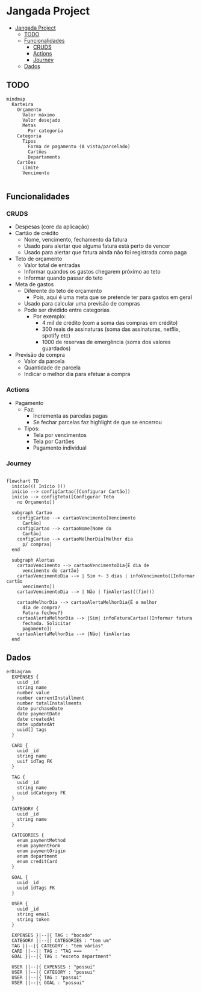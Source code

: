 # Jangada Project

- [Jangada Project](#jangada-project)
  - [TODO](#todo)
  - [Funcionalidades](#funcionalidades)
    - [CRUDS](#cruds)
    - [Actions](#actions)
    - [Journey](#journey)
  - [Dados](#dados)

## TODO

```mermaid
mindmap
  Karteira
    Orçamento
      Valor máximo
      Valor desejado
      Metas
        Por categoria
    Categoria
      Tipos
        Forma de pagamento (A vista/parcelado)
        Cartões
        Departaments
    Cartões
      Limite
      Vencimento


```

## Funcionalidades

### CRUDS

- Despesas (core da aplicação)
- Cartão de crédito
  - Nome, vencimento, fechamento da fatura
  - Usado para alertar que alguma fatura está perto de vencer
  - Usado para alertar que fatura ainda não foi registrada como paga
- Teto de orçamento
  - Valor total de entradas
  - Informar quandos os gastos chegarem próximo ao teto
  - Informar quando passar do teto
- Meta de gastos
  - Diferente do teto de orçamento
    - Pois, aqui é uma meta que se pretende ter para gastos em geral
  - Usado para calcular uma previsão de compras
  - Pode ser dividido entre categorias
    - Por exemplo:
      - 4 mil de crédito (com a soma das compras em crédito)
      - 300 reais de assinaturas (soma das assinaturas, netflix, spotify etc)
      - 1000 de reservas de emergência (soma dos valores guardados)
- Previsão de compra
  - Valor da parcela
  - Quantidade de parcela
  - Indicar o melhor dia para efetuar a compra

### Actions

- Pagamento
  - Faz:
    - Incrementa as parcelas pagas
    - Se fechar parcelas faz highlight de que se encerrou
  - Tipos:
    - Tela por vencimentos
    - Tela por Cartões
    - Pagamento individual

### Journey

```mermaid

flowchart TD
  inicio((( Início )))
  inicio --> configCartao([Configurar Cartão])
  inicio --> configTeto([Configurar Teto
    no Orçamento])
  
  subgraph Cartao
    configCartao --> cartaoVencimento[Vencimento
      Cartão]
    configCartao --> cartaoNome[Nome do
      Cartão]
    configCartao --> cartaoMelhorDia[Melhor dia 
      p/ compras]
  end

  subgraph Alertas
    cartaoVencimento --> cartaoVencimentoDia{É dia de
      vencimento do cartão}
    cartaoVencimentoDia --> | Sim +- 3 dias | infoVencimento([Informar cartão
      vencimento])
    cartaoVencimentoDia --> | Não | fimAlertas(((fim)))

    cartaoMelhorDia --> cartaoAlertaMelhorDia{É o melhor
      dia de compra?
      Fatura fechou?}
    cartaoAlertaMelhorDia --> |Sim| infoFaturaCartao([Informar fatura
      fechada. Solicitar
      pagamento])
    cartaoAlertaMelhorDia --> |Não| fimAlertas
  end
```

## Dados

```mermaid
erDiagram
  EXPENSES {
    uuid _id
    string name
    number value
    number currentInstallment
    number totalInstallments
    date purchaseDate
    date paymentDate
    date createdAt
    date updatedAt
    uuid[] tags
  }

  CARD {
    uuid _id
    string name
    uuif idTag FK
  }

  TAG {
    uuid _id
    string name
    uuid idCategory FK
  }

  CATEGORY {
    uuid _id
    string name
  }

  CATEGORIES {
    enum paymentMethod
    enum paymentForm
    enum paymentOrigin
    enum department
    enum creditCard
  }

  GOAL {
    uuid _id
    uuid idTags FK
  }

  USER {
    uuid _id
    string email
    string token
  }

  EXPENSES }|--|{ TAG : "bocado"
  CATEGORY ||--|| CATEGORIES : "tem um"
  TAG ||--|{ CATEGORY : "tem várias"
  CARD ||--|| TAG : "TAG ===     "
  GOAL }|--|{ TAG : "exceto department"

  USER ||--|{ EXPENSES : "possui"
  USER ||--|{ CATEGORY : "possui"
  USER ||--|{ TAG : "possui"
  USER ||--|{ GOAL : "possui"
```